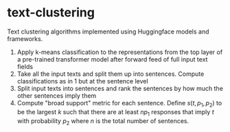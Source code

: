 # text-clustering

Text clustering algorithms implemented using Huggingface models and frameworks.

1. Apply k-means classification to the representations from the top layer of a pre-trained transformer model after forward feed of full input text fields
2. Take all the input texts and split them up into sentences. Compute classifications as in 1 but at the sentence level
3. Split input texts into sentences and rank the sentences by how much the other sentences imply them
4. Compute "broad support" metric for each sentence.  Define $s(t, p_1, p_2)$ to be the largest $k$ such that there are at least $np_1$ responses that imply $t$ with probability $p_2$ where $n$ is the total number of sentences.
